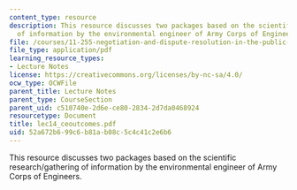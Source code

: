 ```yaml
---
content_type: resource
description: This resource discusses two packages based on the scientific research/gathering
  of information by the environmental engineer of Army Corps of Engineers.
file: /courses/11-255-negotiation-and-dispute-resolution-in-the-public-sector-spring-2005/52a672b699c6b81ab08c5c4c41c2e6b6_lec14_ceoutcomes.pdf
file_type: application/pdf
learning_resource_types:
- Lecture Notes
license: https://creativecommons.org/licenses/by-nc-sa/4.0/
ocw_type: OCWFile
parent_title: Lecture Notes
parent_type: CourseSection
parent_uid: c510740e-2d6e-ce80-2834-2d7da0468924
resourcetype: Document
title: lec14_ceoutcomes.pdf
uid: 52a672b6-99c6-b81a-b08c-5c4c41c2e6b6
---
```

This resource discusses two packages based on the scientific research/gathering of information by the environmental engineer of Army Corps of Engineers.